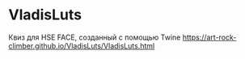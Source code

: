 # VladisLuts
Квиз для HSE FACE, созданный с помощью Twine
https://art-rock-climber.github.io/VladisLuts/VladisLuts.html
